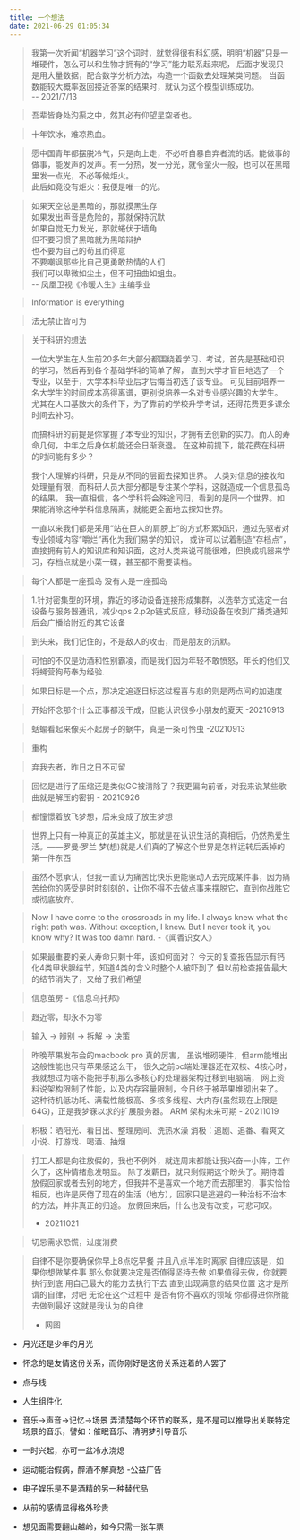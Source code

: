 ```yaml
---
title: 一个想法
date: 2021-06-29 01:05:34
---
```


> 我第一次听闻“机器学习”这个词时，就觉得很有科幻感，明明“机器”只是一堆硬件，怎么可以和生物才拥有的“学习”能力联系起来呢，
> 后面才发现只是用大量数据，配合数学分析方法，构造一个函数去处理某类问题。
> 当函数能较大概率返回接近答案的结果时，就认为这个模型训练成功。        
>   -- 2021/7/13 
>

> 吾辈皆身处沟渠之中，然其必有仰望星空者也。

> 十年饮冰，难凉热血。

> 愿中国青年都摆脱冷气，只是向上走，不必听自暴自弃者流的话。能做事的做事，能发声的发声。有一分热，发一分光，就令萤火一般，也可以在黑暗里发一点光，不必等候炬火。    
> 此后如竟没有炬火：我便是唯一的光。

> 如果天空总是黑暗的，那就摸黑生存     
> 如果发出声音是危险的，那就保持沉默      
> 如果自觉无力发光，那就蜷伏于墙角     
> 但不要习惯了黑暗就为黑暗辩护     
> 也不要为自己的苟且而得意     
> 不要嘲讽那些比自己更勇敢热情的人们      
> 我们可以卑微如尘土，但不可扭曲如蛆虫。    
> -- 凤凰卫视《冷暖人生》主编季业
> 

> Information is everything

> 法无禁止皆可为    

> 关于科研的想法    
>
> 一位大学生在人生前20多年大部分都围绕着学习、考试，首先是基础知识的学习，然后再到各个基础学科的简单了解，
> 直到大学才盲目地选了一个专业，以至于，大学本科毕业后才后悔当初选了该专业。
> 可见目前培养一名大学生的时间成本高得离谱，更别说培养一名对专业感兴趣的大学生。
> 尤其在人口基数大的条件下，为了靠前的学校升学考试，还得花费更多课余时间去补习。
> 
> 而搞科研的前提是你掌握了本专业的知识，才拥有去创新的实力。而人的寿命几何，中年之后身体机能还会日渐衰退。
> 在这种前提下，能花费在科研的时间能有多少？
> 
> 我个人理解的科研，只是从不同的层面去探知世界。
> 人类对信息的接收和处理量有限，而科研人员大部分都是专注某个学科，这就造成一个信息孤岛的结果，
> 我一直相信，各个学科将会殊途同归，看到的是同一个世界。如果能消除这种学科信息隔离，就能更全面地去探知世界。
>
> 一直以来我们都是采用“站在巨人的肩膀上”的方式积累知识，通过先驱者对专业领域内容“嚼烂”再化为我们易学的知识，
> 或许可以试着制造“存档点”，直接拥有前人的知识库和知识面，这对人类来说可能很难，但换成机器来学习，存档点就是小菜一碟，甚至都不需要读档。
> 


> 每个人都是一座孤岛
> 没有人是一座孤岛

> 1.针对密集型的环境，靠近的移动设备连接形成集群，以选举方式选定一台设备与服务器通讯，减少qps
> 2.p2p链式反应，移动设备在收到广播类通知后会广播给附近的其它设备

> 到头来，我们记住的，不是敌人的攻击，而是朋友的沉默。

> 可怕的不仅是劝酒和性别霸凌，而是我们因为年轻不敢愤怒，年长的他们又将蝇营狗苟奉为经验.

> 如果目标是一个点，那决定追逐目标这过程喜与悲的则是两点间的加速度

> 开始怀念那个什么正事都没干成，但能认识很多小朋友的夏天 -20210913

> 蛞蝓看起来像买不起房子的蜗牛，真是一条可怜虫 -20210913

> 重构

> 弃我去者，昨日之日不可留

> 回忆是进行了压缩还是类似GC被清除了？我更偏向前者，对我来说某些歌曲就是解压的密钥 - 20210926

> 都憧憬着放飞梦想，后来变成了放生梦想

> 世界上只有一种真正的英雄主义，那就是在认识生活的真相后，仍然热爱生活。——罗曼·罗兰
> 梦(想)就是人们真的了解这个世界是怎样运转后丢掉的第一件东西

> 虽然不愿承认，但我一直认为痛苦比快乐更能驱动人去完成某件事，因为痛苦给你的感受是时时刻刻的，让你不得不去做点事来摆脱它，直到你战胜它或彻底放弃。

> Now I have come to the crossroads in my life. 
> I always knew what the right path was. 
> Without exception, I knew. 
> But I never took it, you know why? It was too damn hard.
> -《闻香识女人》

> 如果最重要的亲人寿命只剩十年，该如何面对？
> 今天的复查报告显示有钙化4类甲状腺结节，知道4类的含义时整个人被吓到了
> 但以前检查报告最大的结节消失了，又给了我们希望

> 信息茧房 -《信息乌托邦》

> 趋近零，却永不为零

> 输入 -> 辨别 -> 拆解 -> 决策

> 昨晚苹果发布会的macbook pro 真的厉害， 虽说堆砌硬件，但arm能堆出这般性能也只有苹果感这么干，
> 很久之前pc端处理器还在双核、4核心时，我就想过为啥不能把手机那么多核心的处理器架构迁移到电脑端，
> 网上资料说架构限制了性能，以及内存容量限制，今日终于被苹果堆砌出来了。
> 这种待机低功耗、满载性能极高、多核多线程、大内存(虽然现在上限是64G)，正是我梦寐以求的扩展服务器。
> ARM 架构未来可期 - 20211019

> 积极：晒阳光、看日出、整理房间、洗热水澡
> 消极：追剧、追番、看爽文小说、打游戏、喝酒、抽烟

> 打工人都是向往放假的，我也不例外，就连周末都能让我兴奋一小阵，工作久了，这种情绪愈发明显。
> 除了发薪日，就只剩假期这个盼头了。期待着放假回家或者去别的地方，但我并不是喜欢一个地方而去那里的，事实恰恰相反，也许是厌倦了现在的生活（地方），回家只是逃避的一种治标不治本的方法，并非真正的归途。
> 放假回来后，什么也没有改变，可悲可叹。
> - 20211021

> 切忌需求恐慌，过度消费

> 自律不是你要确保你早上8点吃早餐
> 并且八点半准时离家
> 自律应该是，如果你想做某件事
> 那么你就要决定是否值得坚持去做
> 如果值得去做，你就要执行到底
> 用自己最大的能力去执行下去
> 直到出现满意的结果位置
> 这才是所谓的自律，对吧
> 无论在这个过程中
> 是否有你不喜欢的领域
> 你都得进你所能去做到最好
> 这就是我认为的自律
> - 网图

- 月光还是少年的月光

- 怀念的是友情这份关系，而你刚好是这份关系连着的人罢了
- 点与线

- 人生组件化

- 音乐->声音->记忆->场景 弄清楚每个环节的联系，是不是可以推导出关联特定场景的音乐，譬如：催眠音乐、清明梦引导音乐

- 一时兴起，亦可一盆冷水浇熄

- 运动能治假病，醉酒不解真愁 -公益广告
- 电子娱乐是不是酒精的另一种替代品

- 从前的感情显得格外珍贵 
- 想见面需要翻山越岭，如今只需一张车票